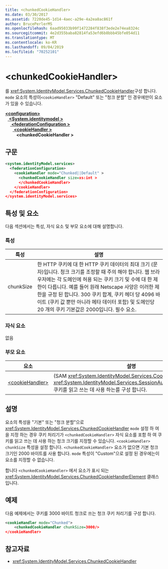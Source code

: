 ```yaml
---
title: <chunkedCookieHandler>
ms.date: 03/30/2017
ms.assetid: 7220de45-1d14-4aec-a29e-4a2ea8ac861f
author: BrucePerlerMS
ms.openlocfilehash: 6aad95033b99f1472284f838f3ede2e74ea8324c
ms.sourcegitcommit: 4e2d355baba82814fa53efd6b8bbb45bfe054d11
ms.translationtype: MT
ms.contentlocale: ko-KR
ms.lasthandoff: 09/04/2019
ms.locfileid: "70252101"
---
```

# <a name="chunkedcookiehandler"></a>\<chunkedCookieHandler>
를 <xref:System.IdentityModel.Services.ChunkedCookieHandler>구성 합니다. `mode` 요소의 특성이`<cookieHandler>` "Default" 또는 "청크 분할" 인 경우에만이 요소가 있을 수 있습니다.  
  
[ **\<configuration>** ](../configuration-element.md)\
&nbsp;&nbsp;[ **\<System.identitymodel >** ](system-identitymodel-services.md)\
&nbsp;&nbsp;&nbsp;&nbsp;[ **\<federationConfiguration >** ](federationconfiguration.md)\
&nbsp;&nbsp;&nbsp;&nbsp;&nbsp;&nbsp;[ **\<cookieHandler >** ](cookiehandler.md)\
&nbsp;&nbsp;&nbsp;&nbsp;&nbsp;&nbsp;&nbsp;&nbsp; **\<chunkedCookieHandler >**  
  
## <a name="syntax"></a>구문  
  
```xml  
<system.identityModel.services>  
  <federationConfiguration>  
    <cookieHandler mode="Chunked||Default" >  
      <chunkedCookieHandler size=xs:int >  
      </chunkedCookieHandler>  
    </cookieHandler>  
  </federationConfiguration>  
</system.identityModel.services>  
```  
  
## <a name="attributes-and-elements"></a>특성 및 요소  
 다음 섹션에서는 특성, 자식 요소 및 부모 요소에 대해 설명합니다.  
  
### <a name="attributes"></a>특성  
  
|특성|설명|  
|---------------|-----------------|  
|chunkSize|한 HTTP 쿠키에 대 한 HTTP 쿠키 데이터의 최대 크기 (문자)입니다. 청크 크기를 조정할 때 주의 해야 합니다. 웹 브라우저에는 각 도메인에 허용 되는 쿠키 크기 및 수에 대 한 제한이 다릅니다. 예를 들어 원래 Netscape 사양은 이러한 제한을 규정 된 합니다. 300 쿠키 합계, 쿠키 헤더 당 4096 바이트 (쿠키 값 뿐만 아니라 메타 데이터 포함) 및 도메인당 20 개의 쿠키 기본값은 2000입니다. 필수 요소.|  
  
### <a name="child-elements"></a>자식 요소  
 없음  
  
### <a name="parent-elements"></a>부모 요소  
  
|요소|설명|  
|-------------|-----------------|  
|[\<cookieHandler>](cookiehandler.md)|(SAM <xref:System.IdentityModel.Services.CookieHandler> )에서 <xref:System.IdentityModel.Services.SessionAuthenticationModule> 쿠키를 읽고 쓰는 데 사용 하는를 구성 합니다.|  
  
## <a name="remarks"></a>설명  
 요소의 특성을 "기본" 또는 "청크 분할"으로 <xref:System.IdentityModel.Services.ChunkedCookieHandler> `mode` 설정 하 여을 지정 하는 경우 쿠키 처리기가 `<chunkedCookieHandler>` 자식 요소를 포함 하 여 쿠키를 읽고 쓰는 데 사용 하는 청크 크기를 지정할 수 있습니다. `<cookieHandler>` `chunkSize` 특성을 설정 합니다. `<chunkedCookieHandler>` 요소가 없으면 기본 청크 크기인 2000 바이트를 사용 합니다. `mode` 특성이 "Custom"으로 설정 된 경우에는이 요소를 지정할 수 없습니다.  
  
 합니다 `<chunkedCookieHandler>` 에서 요소가 표시 되는 <xref:System.IdentityModel.Services.ChunkedCookieHandlerElement> 클래스입니다.  
  
## <a name="example"></a>예제  
 다음 예제에서는 쿠키를 3000 바이트 청크로 쓰는 청크 쿠키 처리기를 구성 합니다.  
  
```xml  
<cookieHandler mode="Chunked">  
    <chunkedCookieHandler chunkSize=3000/>  
</cookieHandler>  
```  
  
## <a name="see-also"></a>참고자료

- <xref:System.IdentityModel.Services.ChunkedCookieHandler>
